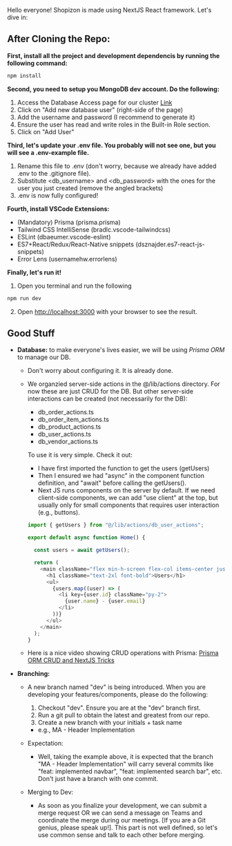 Hello everyone! Shopizon is made using NextJS React framework.
Let's dive in:

## After Cloning the Repo:

**First, install all the project and development dependencis by running the following command:**

```bash
npm install
```

**Second, you need to setup you MongoDB dev account. Do the following:**
1. Access the Database Access page for our cluster [Link](https://cloud.mongodb.com/v2/6835d98fbce7aa63bafce41c#/security/database)
2. Click on "Add new database user" (right-side of the page)
3. Add the username and password (I recommend to generate it)
4. Ensure the user has read and write roles in the Built-in Role section.
5. Click on "Add User"

**Third, let's update your .env file. You probably will not see one, but you will see a .env-example file.**
1. Rename this file to .env  (don't worry, because we already have added .env to the .gitignore file).
2. Substitute <db_username> and <db_password> with the ones for the user you just created (remove the angled brackets)
3. .env is now fully configured!

**Fourth, install VSCode Extensions:**
- (Mandatory) Prisma (prisma.prisma)
- Tailwind CSS IntelliSense (bradlc.vscode-tailwindcss)
- ESLint (dbaeumer.vscode-eslint)
- ES7+React/Redux/React-Native snippets (dsznajder.es7-react-js-snippets)
- Error Lens (usernamehw.errorlens)

**Finally, let's run it!**

1. Open you terminal and run the following
```bash
npm run dev
```

2. Open [http://localhost:3000](http://localhost:3000) with your browser to see the result.


## Good Stuff
- **Database:** to make everyone's lives easier, we will be using _Prisma ORM_ to manage our DB.
  - Don't worry about configuring it. It is already done.

  - We organzied server-side actions in the @/lib/actions directory. For now these are just CRUD for the DB. But other server-side interactions can be created (not necessarily for the DB):
    - db_order_actions.ts
    - db_order_item_actions.ts
    - db_product_actions.ts
    - db_user_actions.ts
    - db_vendor_actions.ts

    To use it is very simple. Check it out:
    - I have first imported the function to get the users (getUsers)
    - Then I ensured we had "async" in the component function definition, and "await" before calling the getUsers().
    - Next JS runs components on the server by default. If we need client-side components, we can add "use client" at the top, but usually only for small components that requires user interaction (e.g., buttons).

    ```js
    import { getUsers } from "@/lib/actions/db_user_actions";

    export default async function Home() {

      const users = await getUsers();

      return (
        <main className="flex min-h-screen flex-col items-center justify-between p-24">
          <h1 className="text-2xl font-bold">Users</h1>
          <ul>
            {users.map((user) => (
              <li key={user.id} className="py-2">
                {user.name} - {user.email}
              </li>
            ))}
          </ul>
        </main>
      );
    }
    ```

  - Here is a nice video showing CRUD operations with Prisma: [Prisma ORM CRUD and NextJS Tricks](https://www.youtube.com/watch?v=QXxy8Uv1LnQ&t=2479s)

- **Branching:**
  - A new branch named "dev" is being introduced. When you are developing your features/components, please do the following:
    1. Checkout "dev". Ensure you are at the "dev" branch first.
    2. Run a git pull to obtain the latest and greatest from our repo.
    3. Create a new branch with your initials + task name
      - e.g., MA - Header Implementation

  - Expectation:
    - Well, taking the example above, it is expected that the branch "MA - Header Implementation" will carry several commits like "feat: implemented navbar", "feat: implemented search bar", etc. Don't just have a branch with one commit.

  - Merging to Dev:
    - As soon as you finalize your development, we can submit a merge request OR we can send a message on Teams and coordinate the merge during our meetings. [If you are a Git genius, please speak up!]. This part is not well defined, so let's use common sense and talk to each other before merging.